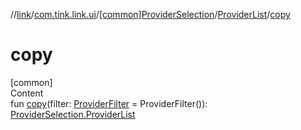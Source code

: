//[link](../../../index.md)/[com.tink.link.ui](../../index.md)/[[common]ProviderSelection](../index.md)/[ProviderList](index.md)/[copy](copy.md)



# copy  
[common]  
Content  
fun [copy](copy.md)(filter: [ProviderFilter](../../../com.tink.service.provider/[common]-provider-filter/index.md) = ProviderFilter()): [ProviderSelection.ProviderList](index.md)  



